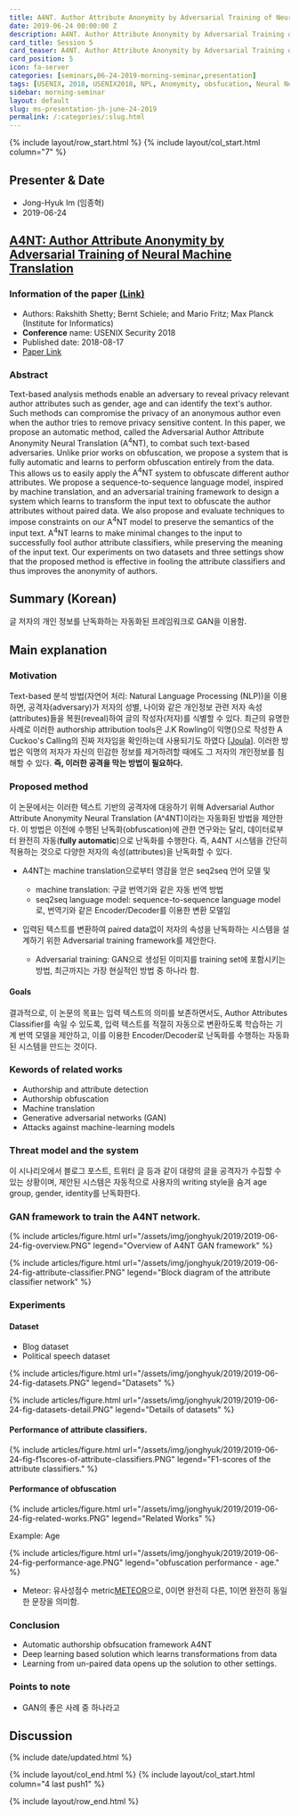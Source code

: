 ```yaml
---
title: A4NT. Author Attribute Anonymity by Adversarial Training of Neural Machine Translation
date: 2019-06-24 00:00:00 Z
description: A4NT. Author Attribute Anonymity by Adversarial Training of Neural Machine Translation
card_title: Session 5
card_teaser: A4NT. Author Attribute Anonymity by Adversarial Training of Neural Machine Translation
card_position: 5
icon: fa-server
categories: [seminars,06-24-2019-morning-seminar,presentation]
tags: [USENIX, 2018, USENIX2018, NPL, Anomymity, obsfucation, Neural Network]
sidebar: morning-seminar
layout: default
slug: ms-presentation-jh-june-24-2019
permalink: /:categories/:slug.html
---
```


{% include layout/row_start.html %}
{% include layout/col_start.html column="7" %}

## Presenter & Date
+ Jong-Hyuk Im (임종혁)
+ 2019-06-24

## [A4NT: Author Attribute Anonymity by Adversarial Training of Neural Machine Translation](https://inhaucs.github.io/seminars/06-24-2019-morning-seminar/presentation/ms-presentation-jh-june-24-2019.html)

### Information of the paper [(Link)](https://www.usenix.org/conference/usenixsecurity18/presentation/shetty)
+ Authors: Rakshith Shetty; Bernt Schiele; and Mario Fritz; Max Planck (Institute for Informatics)
+ **Conference** name: USENIX Security 2018
+ Published date: 2018-08-17
+ [Paper Link](https://www.usenix.org/system/files/conference/usenixsecurity18/sec18-shetty.pdf)


### Abstract
Text-based analysis methods enable an adversary to reveal privacy relevant author attributes such as gender, age and can identify the text's author. 
Such methods can compromise the privacy of an anonymous author even when the author tries to remove privacy sensitive content. 
In this paper, we propose an automatic method, called the Adversarial Author Attribute Anonymity Neural Translation ($\text{A}^{4}\text{NT}$), to combat such text-based adversaries. 
Unlike prior works on obfuscation, we propose a system that is fully automatic and learns to perform obfuscation entirely from the data. 
This allows us to easily apply the $\text{A}^{4}\text{NT}$ system to obfuscate different author attributes. 
We propose a sequence-to-sequence language model, 
inspired by machine translation, and an adversarial training framework to design a system which learns to transform the input text to obfuscate the author attributes without paired data. 
We also propose and evaluate techniques to impose constraints on our $\text{A}^{4}\text{NT}$ model to preserve the semantics of the input text. 
$\text{A}^{4}\text{NT}$ learns to make minimal changes to the input to successfully fool author attribute classifiers, while preserving the meaning of the input text. 
Our experiments on two datasets and three settings show that the proposed method is effective in fooling the attribute classifiers and thus improves the anonymity of authors.

## Summary (Korean)
글 저자의 개인 정보를 난독화하는 자동화된 프레임워크로 GAN을 이용함.

## Main explanation

### Motivation
Text-based 분석 방법(자연어 처리: Natural Language Processing (NLP))을 이용하면, 공격자(adversary)가 저자의 성별, 나이와 같은 개인정보 관련 저자 속성(attributes)들을 복원(reveal)하여 글의 작성자(저자)를 식별할 수 있다.
최근의 유명한 사례로 이러한 authorship attribution tools은 J.K Rowling이 익명()으로 작성한 A Cuckoo's Calling의 진짜 저자임을 확인하는데 사용되기도 하였다 [[Joula]].
이러한 방법은 익명의 저자가 자신의 민감한 정보를 제거하려할 때에도 그 저자의 개인정보를 침해할 수 있다.
**즉, 이러한 공격을 막는 방법이 필요하다.**

### Proposed method
이 논문에서는 이러한 텍스트 기반의 공격자에 대응하기 위해 Adversarial Author Attribute Anonymity Neural Translation (A^4NT)이라는 자동화된 방법을 제안한다.
이 방법은 이전에 수행된 난독화(obfuscation)에 관한 연구와는 달리, 데이터로부터 완전히 자동(**fully automatic**)으로 난독화를 수행한다.
즉, A4NT 시스템을 간단히 적용하는 것으로 다양한 저자의 속성(attributes)을 난독화할 수 있다.
+ A4NT는 machine translation으로부터 영감을 얻은 seq2seq 언어 모델 및
  + machine translation: 구글 번역기와 같은 자동 번역 방법
  + seq2seq language model: sequence-to-sequence language model로, 번역기와 같은 Encoder/Decoder를 이용한 변환 모델임
  
+ 입력된 텍스트를 변환하여 paired data없이 저자의 속성을 난독화하는 시스템을 설계하기 위한 Adversarial training framework를 제안한다.
  + Adversarial training: GAN으로 생성된 이미지를 training set에 포함시키는 방법, 최근까지는 가장 현실적인 방법 중 하나라 함.
  
#### Goals
결과적으로, 이 논문의 목표는 입력 텍스트의 의미를 보존하면서도, Author Attributes Classifier를 속일 수 있도록, 입력 텍스트를 적절히 자동으로 변환하도록 학습하는 기계 번역 모델을 제안하고, 이를 이용한 Encoder/Decoder로 난독화를 수행하는 자동화된 시스템을 만드는 것이다.

### Kewords of related works
+ Authorship and attribute detection
+ Authorship obfuscation
+ Machine translation
+ Generative adversarial networks (GAN)
+ Attacks against machine-learning models

### Threat model and the system
이 시나리오에서 블로그 포스트, 트위터 글 등과 같이 대량의 글을 공격자가 수집할 수 있는 상황이며, 제안된 시스템은 자동적으로 사용자의 writing style을 숨겨 age group, gender, identity를 난독화한다.

### GAN framework to train the A4NT network.

{% include articles/figure.html url="/assets/img/jonghyuk/2019/2019-06-24-fig-overview.PNG" legend="Overview of A4NT GAN framework" %}

{% include articles/figure.html url="/assets/img/jonghyuk/2019/2019-06-24-fig-attribute-classifier.PNG" legend="Block diagram of the attribute classifier network" %}


### Experiments

#### Dataset
+ Blog dataset
+ Political speech dataset

{% include articles/figure.html url="/assets/img/jonghyuk/2019/2019-06-24-fig-datasets.PNG" legend="Datasets" %}

{% include articles/figure.html url="/assets/img/jonghyuk/2019/2019-06-24-fig-datasets-detail.PNG" legend="Details of datasets" %}

#### Performance of attribute classifiers.

{% include articles/figure.html url="/assets/img/jonghyuk/2019/2019-06-24-fig-f1scores-of-attribute-classifiers.PNG" legend="F1-scores of the attribute classifiers." %}


#### Performance of obfuscation

{% include articles/figure.html url="/assets/img/jonghyuk/2019/2019-06-24-fig-related-works.PNG" legend="Related Works" %}

Example: Age

{% include articles/figure.html url="/assets/img/jonghyuk/2019/2019-06-24-fig-performance-age.PNG" legend="obfuscation performance - age." %}

+ Meteor: 유사성점수 metric[METEOR]으로, 0이면 완전히 다른, 1이면 완전히 동일한 문장을 의미함.

### Conclusion
+ Automatic authorship obfsucation framework A4NT
+ Deep learning based solution which learns transformations from data
+ Learning from un-paired data opens up the solution to other settings.


### Points to note
+ GAN의 좋은 사례 중 하나라고 

## Discussion


[Joula]: https://goo.gl/mkZai1
[METEOR]: https://www.cs.cmu.edu/~alavie/METEOR/pdf/meteor-1.5.pdf


{% include date/updated.html %}

{% include layout/col_end.html %}
{% include layout/col_start.html column="4 last push1" %}

{% include layout/row_end.html %}
